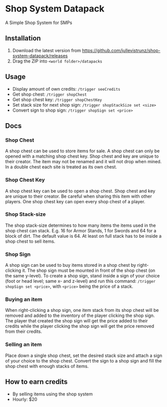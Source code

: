 # Shop System Datapack

A Simple Shop System for SMPs

## Installation

1. Download the latest version from https://github.com/jullevistrunz/shop-system-datapack/releases
2. Drag the ZIP into `<world folder>/datapacks`

## Usage

- Display amount of own credits: `/trigger seeCredits`
- Get shop chest: `/trigger shopChest`
- Get shop chest key: `/trigger shopChestKey`
- Set stack size for next shop sign: `/trigger shopStackSize set <size>`
- Convert sign to shop sign: `/trigger shopSign set <price>`

## Docs

### Shop Chest

A shop chest can be used to store items for sale. A shop chest can only be opened with a matching shop chest key. Shop chest and key are unique to their creator. The item may not be renamed and it will not drop when mined. In a double chest each site is treated as its own chest.

### Shop Chest Key

A shop chest key can be used to open a shop chest. Shop chest and key are unique to their creator. Be careful when sharing this item with other players. One shop chest key can open every shop chest of a player.

### Shop Stack-size

The shop stack-size determines to how many items the items used in the shop chest can stack. E.g. 16 for Armor Stands, 1 for Swords and 64 for a block of dirt. The default value is 64. At least on full stack has to be inside a shop chest to sell items.

### Shop Sign

A shop sign can be used to buy items stored in a shop chest by right-clicking it. The shop sign must be mounted in front of the shop chest (on the same y-level). To create a shop sign, stand inside a sign of your choice (foot or head level; same x- and z-level) and run this command: `/trigger shopSign set <price>`, with `<price>` being the price of a stack.

### Buying an item

When right-clicking a shop sign, one item stack from its shop chest will be removed and added to the inventory of the player clicking the shop sign. The player that created the shop sign will get the price added to their credits while the player clicking the shop sign will get the price removed from their credits.

### Selling an item

Place down a single shop chest, set the desired stack size and attach a sign of your choice to the shop chest. Convert the sign to a shop sign and fill the shop chest with enough stacks of items.

## How to earn credits

- By selling items using the shop system
- Hourly: $20
